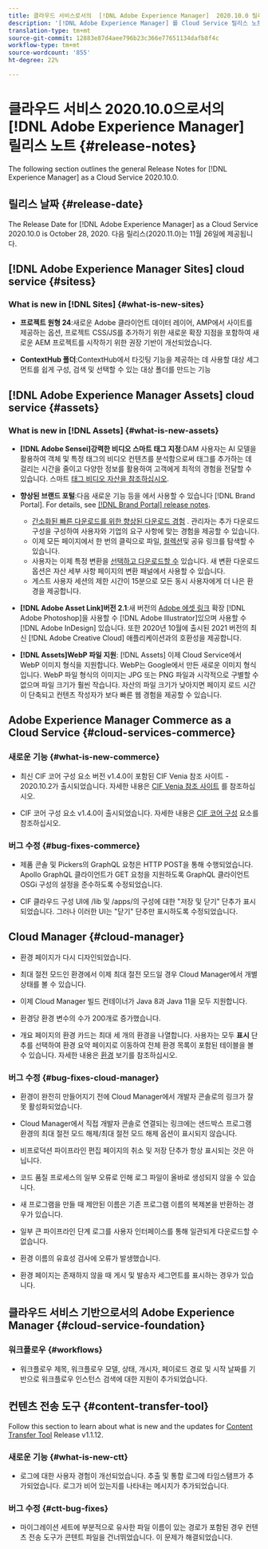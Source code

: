 ```yaml
---
title: 클라우드 서비스로서의  [!DNL Adobe Experience Manager]  2020.10.0 릴리스의 릴리스 노트
description: '[!DNL Adobe Experience Manager] 를 Cloud Service 릴리스 노트로 사용하십시오.'
translation-type: tm+mt
source-git-commit: 12883e87d4aee796b23c366e77651134dafb8f4c
workflow-type: tm+mt
source-wordcount: '855'
ht-degree: 22%

---
```



# 클라우드 서비스 2020.10.0으로서의 [!DNL Adobe Experience Manager] 릴리스 노트 {#release-notes}

The following section outlines the general Release Notes for [!DNL Experience Manager] as a Cloud Service 2020.10.0.

## 릴리스 날짜 {#release-date}

The Release Date for [!DNL Adobe Experience Manager] as a Cloud Service 2020.10.0 is October 28, 2020.
다음 릴리스(2020.11.0)는 11월 26일에 제공됩니다.

## [!DNL Adobe Experience Manager Sites] cloud service {#sitess}

### What is new in [!DNL Sites] {#what-is-new-sites}

<!-- add when release done: * **Core Components 2.12.0**: With Core Components being on auto-update, benefit from the latest improvements contributed by the community. See list of changes since 2.11.1: Release Notes -->

* **프로젝트 원형 24**:새로운 Adobe 클라이언트 데이터 레이어, AMP에서 사이트를 제공하는 옵션, 프로젝트 CSS/JS를 추가하기 위한 새로운 확장 지점을 포함하여 새로운 AEM 프로젝트를 시작하기 위한 권장 기반이 개선되었습니다.

* **ContextHub 폴더**:ContextHub에서 타깃팅 기능을 제공하는 데 사용할 대상 세그먼트를 쉽게 구성, 검색 및 선택할 수 있는 대상 폴더를 만드는 기능

## [!DNL Adobe Experience Manager Assets] cloud service {#assets}

### What is new in [!DNL Assets] {#what-is-new-assets}

* **[!DNL Adobe Sensei]강력한 비디오 스마트 태그 지정**:DAM 사용자는 AI 모델을 활용하여 객체 및 특정 태그의 비디오 컨텐츠를 분석함으로써 태그를 추가하는 데 걸리는 시간을 줄이고 다양한 정보를 활용하여 고객에게 최적의 경험을 전달할 수 있습니다. 스마트 [태그 비디오 자산을 참조하십시오](/help/assets/smart-tags-video-assets.md).

* **향상된 브랜드 포털**:다음 새로운 기능 등을 에서 사용할 수 있습니다 [!DNL Brand Portal]. For details, see [[!DNL Brand Portal] release notes](https://docs.adobe.com/content/help/en/experience-manager-brand-portal/using/introduction/brand-portal-release-notes.html).

   * [간소화된 빠른 다운로드를 위한 향상된 다운로드 경험](https://docs.adobe.com/content/help/en/experience-manager-brand-portal/using/download/brand-portal-download-assets.html) . 관리자는 추가 다운로드 구성을 구성하여 사용자와 기업의 요구 사항에 맞는 경험을 제공할 수 있습니다.
   * 이제 모든 페이지에서 한 번의 클릭으로 파일, [컬렉션](https://docs.adobe.com/content/help/en/experience-manager-brand-portal/using/share/brand-portal-share-collection.html)및 공유 링크를 탐색할 수 있습니다.
   * 사용자는 이제 특정 변환을 [선택하고 다운로드할 수](https://docs.adobe.com/content/help/en/experience-manager-brand-portal/using/download/brand-portal-download-assets.html#download-assets-from-asset-details-page) 있습니다. 새 변환 다운로드 옵션은 자산 세부 사항 페이지의 변환 패널에서 사용할 수 있습니다.
   * 게스트 사용자 세션의 제한 시간이 15분으로 모든 동시 사용자에게 더 나은 환경을 제공합니다.

* **[!DNL Adobe Asset Link]버전 2.1**:새 버전의 [Adobe 에셋 링크](https://helpx.adobe.com/enterprise/admin-guide.html/enterprise/using/manage-assets-using-adobe-asset-link.ug.html) 확장 [!DNL Adobe Photoshop]을 사용할 수 [!DNL Adobe Illustrator]있으며 사용할 수 [!DNL Adobe InDesign] 있습니다. 또한 2020년 10월에 출시된 2021 버전의 최신 [!DNL Adobe Creative Cloud] 애플리케이션과의 호환성을 제공합니다.

* **[!DNL Assets]WebP 파일 지원**: [!DNL Assets] 이제 Cloud Service에서 WebP 이미지 형식을 지원합니다. WebP는 Google에서 만든 새로운 이미지 형식입니다. WebP 파일 형식의 이미지는 JPG 또는 PNG 파일과 시각적으로 구별할 수 없으며 파일 크기가 훨씬 작습니다. 자산의 파일 크기가 낮아지면 페이지 로드 시간이 단축되고 컨텐츠 작성자가 보다 빠른 웹 경험을 제공할 수 있습니다.

<!--
### Bugs Fixed {#bugs-fixed-assets}

Content to come
-->

## Adobe Experience Manager Commerce as a Cloud Service {#cloud-services-commerce}

### 새로운 기능 {#what-is-new-commerce}

* 최신 CIF 코어 구성 요소 버전 v1.4.0이 포함된 CIF Venia 참조 사이트 - 2020.10.2가 출시되었습니다. 자세한 내용은 [CIF Venia 참조 사이트](https://github.com/adobe/aem-cif-guides-venia/releases/tag/venia-2020.10.2) 를 참조하십시오.

* CIF 코어 구성 요소 v1.4.0이 출시되었습니다. 자세한 내용은 [CIF 코어 구성](https://github.com/adobe/aem-core-cif-components/releases/tag/core-cif-components-reactor-1.4.0) 요소를 참조하십시오.

### 버그 수정 {#bug-fixes-commerce}

* 제품 콘솔 및 Pickers의 GraphQL 요청은 HTTP POST을 통해 수행되었습니다. Apollo GraphQL 클라이언트가 GET 요청을 지원하도록 GraphQL 클라이언트 OSGi 구성의 설정을 준수하도록 수정되었습니다.

* CIF 클라우드 구성 UI에 /lib 및 /apps/의 구성에 대한 &quot;저장 및 닫기&quot; 단추가 표시되었습니다. 그러나 이러한 UI는 &quot;닫기&quot; 단추만 표시하도록 수정되었습니다.

## Cloud Manager {#cloud-manager}

* 환경 페이지가 다시 디자인되었습니다.

* 최대 절전 모드인 환경에서 이제 최대 절전 모드일 경우 Cloud Manager에서 개별 상태를 볼 수 있습니다.

* 이제 Cloud Manager 빌드 컨테이너가 Java 8과 Java 11을 모두 지원합니다.

* 환경당 환경 변수의 수가 200개로 증가했습니다.

* 개요 페이지의 환경 카드는 최대 세 개의 환경을 나열합니다. 사용자는 모두 **표시** 단추를 선택하여 환경 요약 페이지로 이동하여 전체 환경 목록이 포함된 테이블을 볼 수 있습니다.
자세한 내용은 [환경](/help/implementing/cloud-manager/manage-environments.md#viewing-environment) 보기를 참조하십시오.

### 버그 수정 {#bug-fixes-cloud-manager}

* 환경이 완전히 만들어지기 전에 Cloud Manager에서 개발자 콘솔로의 링크가 잘못 활성화되었습니다.

* Cloud Manager에서 직접 개발자 콘솔로 연결되는 링크에는 샌드박스 프로그램 환경의 최대 절전 모드 해제/최대 절전 모드 해제 옵션이 표시되지 않습니다.

* 비프로덕션 파이프라인 편집 페이지의 취소 및 저장 단추가 항상 표시되는 것은 아닙니다.

* 코드 품질 프로세스의 일부 오류로 인해 로그 파일이 올바로 생성되지 않을 수 있습니다.

* 새 프로그램을 만들 때 제안된 이름은 기존 프로그램 이름의 복제본을 반환하는 경우가 있습니다.

* 일부 큰 파이프라인 단계 로그를 사용자 인터페이스를 통해 일관되게 다운로드할 수 없습니다.

* 환경 이름의 유효성 검사에 오류가 발생했습니다.

* 환경 페이지는 존재하지 않을 때 게시 및 발송자 세그먼트를 표시하는 경우가 있습니다.


## 클라우드 서비스 기반으로서의 Adobe Experience Manager {#cloud-service-foundation}

### 워크플로우 {#workflows}

* 워크플로우 제목, 워크플로우 모델, 상태, 개시자, 페이로드 경로 및 시작 날짜를 기반으로 워크플로우 인스턴스 검색에 대한 지원이 추가되었습니다.

## 컨텐츠 전송 도구 {#content-transfer-tool}

Follow this section to learn about what is new and the updates for [Content Transfer Tool](https://docs.adobe.com/content/help/en/experience-manager-cloud-service/moving/cloud-migration/content-transfer-tool/overview-content-transfer-tool.html) Release v1.1.12.

### 새로운 기능 {#what-is-new-ctt}

* 로그에 대한 사용자 경험이 개선되었습니다. 추출 및 통합 로그에 타임스탬프가 추가되었습니다. 로그가 비어 있는지를 나타내는 메시지가 추가되었습니다.

### 버그 수정 {#ctt-bug-fixes}

* 마이그레이션 세트에 부분적으로 유사한 파일 이름이 있는 경로가 포함된 경우 컨텐츠 전송 도구가 콘텐트 파일을 건너뛰었습니다. 이 문제가 해결되었습니다.
